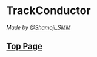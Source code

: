 # TrackConductor
*Made by [@Shamoji_SMM](https://x.com/Shamoji_SMM)*

## [Top Page](https://shamojismm.github.io/TrackConductor/top/index.html)
